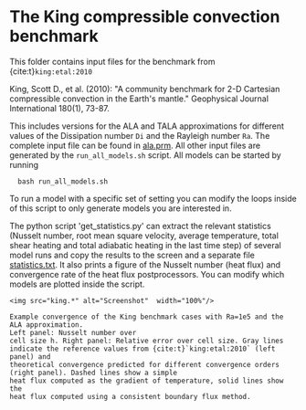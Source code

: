 # The King compressible convection benchmark

This folder contains input files for the benchmark from {cite:t}`king:etal:2010`

King, Scott D., et al. (2010): "A community benchmark for 2-D
Cartesian compressible convection in the Earth's mantle."
Geophysical Journal International 180(1), 73-87.

This includes versions for the ALA and TALA approximations for
different values of the Dissipation number `Di` and the Rayleigh
number `Ra`. The complete input file can be found in
[ala.prm](https://github.com/geodynamics/aspect/blob/main/benchmarks/king2dcompressible/ala.prm).
All other input files are generated by the `run_all_models.sh` script.
All models can be started by running

```{code-block} bash
  bash run_all_models.sh
```

To run a model with a specific set of setting you can modify the loops
inside of this script to only generate models you are interested in.

The python script 'get_statistics.py' can extract the relevant statistics
(Nusselt number, root mean square velocity, average temperature,
total shear heating and total adiabatic heating in the last time step)
of several model runs and copy the results to the screen and a
separate file [statistics.txt](statistics.txt). It also prints a figure of the
Nusselt number (heat flux) and convergence rate of the heat flux
postprocessors. You can modify which models are plotted inside
the script.

```{figure-md} fig:king
<img src="king.*" alt="Screenshot"  width="100%"/>

Example convergence of the King benchmark cases with Ra=1e5 and the ALA approximation.
Left panel: Nusselt number over
cell size h. Right panel: Relative error over cell size. Gray lines
indicate the reference values from {cite:t}`king:etal:2010` (left panel) and
theoretical convergence predicted for different convergence orders
(right panel). Dashed lines show a simple
heat flux computed as the gradient of temperature, solid lines show the
heat flux computed using a consistent boundary flux method.
```
